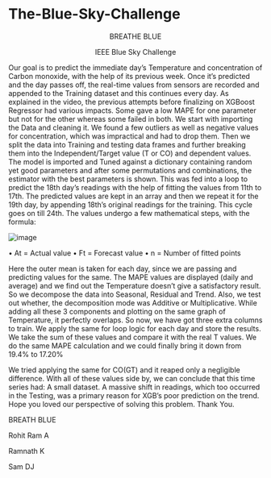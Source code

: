 # The-Blue-Sky-Challenge

<p align="center">
    BREATHE BLUE
</p>

<p align="center">
    IEEE Blue Sky Challenge

</p>


Our goal is to predict the immediate day’s Temperature and concentration of Carbon monoxide, with the help of its previous week. Once it’s predicted and the day passes off, the real-time values from sensors are recorded and appended to the Training dataset and this continues every day.
As explained in the video, the previous attempts before finalizing on XGBoost Regressor had various impacts. Some gave a low MAPE for one parameter but not for the other whereas some failed in both. We start with importing the Data and cleaning it. We found a few outliers as well as negative values for concentration, which was impractical and had to drop them. Then we split the data into Training and testing data frames and further breaking them into the Independent/Target value (T or CO) and dependent values.
The model is imported and Tuned against a dictionary containing random yet good parameters and after some permutations and combinations, the estimator with the best parameters is shown. This was fed into a loop to predict the 18th day’s readings with the help of fitting the values from 11th to 17th. The predicted values are kept in an array and then we repeat it for the 19th day, by appending 18th’s original readings for the training. This cycle goes on till 24th.
The values undergo a few mathematical steps, with the formula:

![image](https://user-images.githubusercontent.com/65529555/151517633-3a1b95e2-b977-48d5-9d18-62545cc7c966.png)

 
•	At = Actual value
•	Ft = Forecast value
•	n = Number of fitted points

Here the outer mean is taken for each day, since we are passing and predicting values for the same. The MAPE values are displayed (daily and average) and we find out the Temperature doesn’t give a satisfactory result. So we decompose the data into Seasonal, Residual and Trend. Also, we test out whether, the decomposition mode was Additive or Multiplicative. 
While adding all these 3 components and plotting on the same graph of Temperature, it perfectly overlaps. So now, we have got three extra columns to train. We apply the same for loop logic for each day and store the results. We take the sum of these values and compare it with the real T values. We do the same MAPE calculation and we could finally bring it down from 19.4% to 17.20%

We tried applying the same for CO(GT) and it reaped only a negligible difference. With all of these values side by, we can conclude that this time series had: A small dataset. A massive shift in readings, which too occurred in the Testing, was a primary reason for XGB’s poor prediction on the trend. Hope you loved our perspective of solving this problem. Thank You.

BREATH BLUE

Rohit Ram A

Ramnath K

Sam DJ
